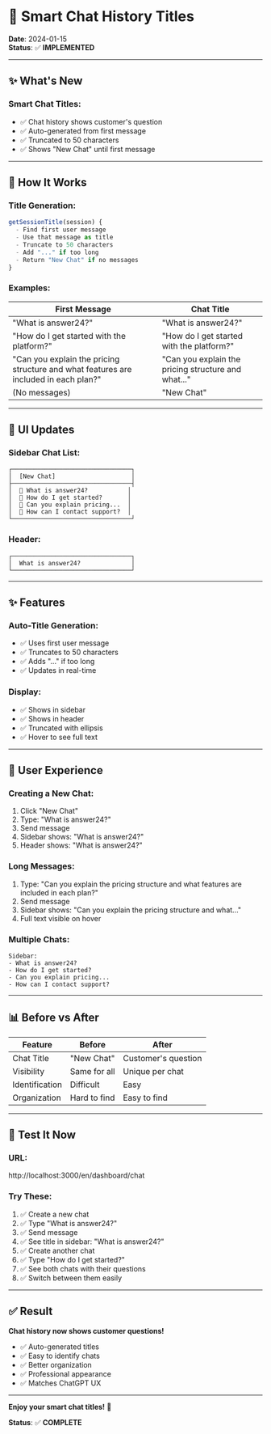 # 📝 Smart Chat History Titles

**Date**: 2024-01-15  
**Status**: ✅ **IMPLEMENTED**

---

## ✨ **What's New**

### **Smart Chat Titles**:
- ✅ Chat history shows customer's question
- ✅ Auto-generated from first message
- ✅ Truncated to 50 characters
- ✅ Shows "New Chat" until first message

---

## 🎯 **How It Works**

### **Title Generation**:
```typescript
getSessionTitle(session) {
  - Find first user message
  - Use that message as title
  - Truncate to 50 characters
  - Add "..." if too long
  - Return "New Chat" if no messages
}
```

### **Examples**:

| First Message | Chat Title |
|---------------|------------|
| "What is answer24?" | "What is answer24?" |
| "How do I get started with the platform?" | "How do I get started with the platform?" |
| "Can you explain the pricing structure and what features are included in each plan?" | "Can you explain the pricing structure and what..." |
| (No messages) | "New Chat" |

---

## 🎨 **UI Updates**

### **Sidebar Chat List**:
```
┌─────────────────────────────────┐
│  [New Chat]                     │
├─────────────────────────────────┤
│  💬 What is answer24?           │
│  💬 How do I get started?       │
│  💬 Can you explain pricing...  │
│  💬 How can I contact support?  │
└─────────────────────────────────┘
```

### **Header**:
```
┌─────────────────────────────────┐
│  What is answer24?              │
└─────────────────────────────────┘
```

---

## ✨ **Features**

### **Auto-Title Generation**:
- ✅ Uses first user message
- ✅ Truncates to 50 characters
- ✅ Adds "..." if too long
- ✅ Updates in real-time

### **Display**:
- ✅ Shows in sidebar
- ✅ Shows in header
- ✅ Truncated with ellipsis
- ✅ Hover to see full text

---

## 🎯 **User Experience**

### **Creating a New Chat**:
1. Click "New Chat"
2. Type: "What is answer24?"
3. Send message
4. Sidebar shows: "What is answer24?"
5. Header shows: "What is answer24?"

### **Long Messages**:
1. Type: "Can you explain the pricing structure and what features are included in each plan?"
2. Send message
3. Sidebar shows: "Can you explain the pricing structure and what..."
4. Full text visible on hover

### **Multiple Chats**:
```
Sidebar:
- What is answer24?
- How do I get started?
- Can you explain pricing...
- How can I contact support?
```

---

## 📊 **Before vs After**

| Feature | Before | After |
|---------|--------|-------|
| Chat Title | "New Chat" | Customer's question |
| Visibility | Same for all | Unique per chat |
| Identification | Difficult | Easy |
| Organization | Hard to find | Easy to find |

---

## 🚀 **Test It Now**

### **URL**: 
http://localhost:3000/en/dashboard/chat

### **Try These**:
1. ✅ Create a new chat
2. ✅ Type "What is answer24?"
3. ✅ Send message
4. ✅ See title in sidebar: "What is answer24?"
5. ✅ Create another chat
6. ✅ Type "How do I get started?"
7. ✅ See both chats with their questions
8. ✅ Switch between them easily

---

## ✅ **Result**

**Chat history now shows customer questions!**

- ✅ Auto-generated titles
- ✅ Easy to identify chats
- ✅ Better organization
- ✅ Professional appearance
- ✅ Matches ChatGPT UX

---

**Enjoy your smart chat titles!** 🎉

**Status**: ✅ **COMPLETE**
